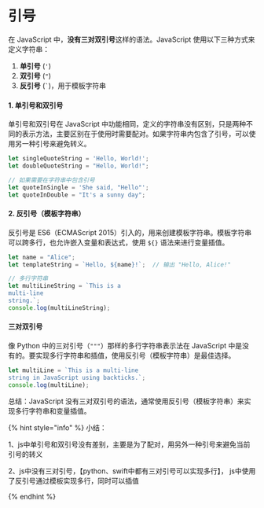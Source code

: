 # 引号

在 JavaScript 中，**没有三对双引号**这样的语法。JavaScript 使用以下三种方式来定义字符串：

1. **单引号** (`'`)
2. **双引号** (`"`)
3. **反引号** (`` ` ``)，用于模板字符串

#### 1. 单引号和双引号

单引号和双引号在 JavaScript 中功能相同，定义的字符串没有区别，只是两种不同的表示方法，主要区别在于使用时需要配对。如果字符串内包含了引号，可以使用另一种引号来避免转义。

```javascript
let singleQuoteString = 'Hello, World!';
let doubleQuoteString = "Hello, World!";

// 如果需要在字符串中包含引号
let quoteInSingle = 'She said, "Hello"';
let quoteInDouble = "It's a sunny day";
```

#### 2. 反引号（模板字符串）

反引号是 ES6（ECMAScript 2015）引入的，用来创建模板字符串。模板字符串可以跨多行，也允许嵌入变量和表达式，使用 `${}` 语法来进行变量插值。

```javascript
let name = "Alice";
let templateString = `Hello, ${name}!`;  // 输出 "Hello, Alice!"

// 多行字符串
let multiLineString = `This is a
multi-line
string.`;
console.log(multiLineString);
```

#### 三对双引号

像 Python 中的三对引号（`"""`）那样的多行字符串表示法在 JavaScript 中是没有的。要实现多行字符串和插值，使用反引号（模板字符串）是最佳选择。

```javascript
let multiLine = `This is a multi-line
string in JavaScript using backticks.`;
console.log(multiLine);
```

总结：JavaScript 没有三对双引号的语法，通常使用反引号（模板字符串）来实现多行字符串和变量插值。



{% hint style="info" %}
小结：

1、js中单引号和双引号没有差别，主要是为了配对，用另外一种引号来避免当前引号的转义

2、js中没有三对引号，【python、swift中都有三对引号可以实现多行】， js中使用了反引号通过模板实现多行，同时可以插值


{% endhint %}

